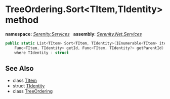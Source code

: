 # TreeOrdering.Sort&lt;TItem,TIdentity&gt; method
**namespace:** *[Serenity.Services](../../README.md#serenity.services-namespace)*   **assembly**: *[Serenity.Net.Services](../../README.md)*

```csharp
public static List<TItem> Sort<TItem, TIdentity>(IEnumerable<TItem> items, 
    Func<TItem, TIdentity> getId, Func<TItem, TIdentity?> getParentId)
    where TIdentity : struct
```

## See Also

* class [TItem](../Serenity.Net.Services/../TreeOrdering.TItem.md)
* struct [TIdentity](../Serenity.Net.Services/../TreeOrdering.TIdentity.md)
* class [TreeOrdering](../TreeOrdering.md)